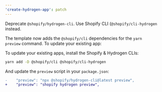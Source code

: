 ```yaml
---
'create-hydrogen-app': patch
---
```


Deprecate `@shopify/hydrogen-cli`. Use Shopify CLI (`@shopify/cli-hydrogen` instead.

The template now adds the `@shopify/cli` dependencies for the `yarn preview` command. To update your existing app:

To update your existing apps, install the Shopify & Hydrogen CLIs:

```bash
yarn add -D @shopify/cli @shopify/cli-hydrogen
```

And update the `preview` script in your `package.json`:

```diff
-    "preview": "npx @shopify/hydrogen-cli@latest preview",
+    "preview": "shopify hydrogen preview",
```
